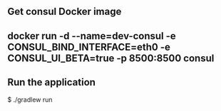 ## Get consul Docker image

docker run -d --name=dev-consul -e CONSUL_BIND_INTERFACE=eth0 -e CONSUL_UI_BETA=true -p 8500:8500 consul
---

## Run the application

$ ./gradlew run

